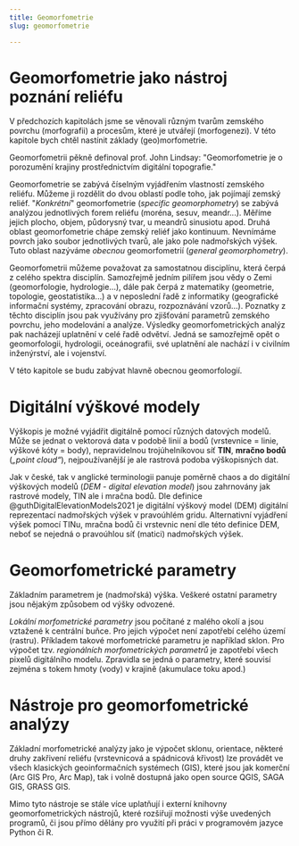 ```yaml
---
title: Geomorfometrie
slug: geomorfometrie

---
```


# Geomorfometrie jako nástroj poznání reliéfu

V předchozích kapitolách jsme se věnovali různým tvarům zemského povrchu (morfografii) a procesům, které je utvářejí (morfogenezi). V této kapitole bych chtěl nastínit základy (geo)morfometrie.

Geomorfometrii pěkně definoval prof. John Lindsay: "Geomorfometrie je o porozumění krajiny prostřednictvím digitální topografie."

Geomorfometrie se zabývá číselným vyjádřením vlastností zemského reliéfu. Můžeme ji rozdělit do dvou oblastí podle toho, jak pojímají
zemský reliéf. "*Konkrétní*" geomorfometrie (*specific geomorphometry*) se zabývá analýzou jednotlivých forem reliéfu (moréna, sesuv,
meandr\...). Měříme jejich plocho, objem, půdorysný tvar, u meandrů sinusiotu apod. Druhá oblast geomorfometrie chápe zemský reliéf jako kontinuum. Nevnímáme povrch jako soubor jednotlivých tvarů, ale jako pole nadmořských výšek. Tuto oblast nazýváme *obecnou* geomorfometrií (*general geomorphometry*).

Geomorfometrii můžeme považovat za samostatnou disciplínu, která čerpá z celého spektra disciplín. Samozřejmě jedním pilířem jsou vědy o Zemi (geomorfologie, hydrologie\...), dále pak čerpá z matematiky (geometrie, topologie, geostatistika\...) a v neposlední řadě z informatiky (geografické informační systémy, zpracování obrazu, rozpoznávání vzorů\...). Poznatky z těchto disciplín jsou pak využívány pro zjišťování parametrů zemského povrchu, jeho modelování a analýze. Výsledky geomorfometrických analýz pak nacházejí uplatnění v celé řadě odvětví. Jedná se samozřejmě opět o geomorfologii, hydrologii, oceánografii, své uplatnění ale nachází i v civilním inženýrství, ale i vojenství.

V této kapitole se budu zabývat hlavně obecnou geomorfologií. 

# Digitální výškové modely

Výškopis je možné vyjádřit digitálně pomocí různých datových modelů. Může se jednat o vektorová data v podobě linií a bodů (vrstevnice = linie, výškové kóty = body), nepravidelnou trojúhelníkovou síť **TIN**, **mračno bodů** (*„point cloud“*), nejpoužívanější je ale rastrová podoba výškopisných dat.

Jak v české, tak v anglické terminologii panuje poměrně chaos a do digitální výškových modelů (*DEM - digital elevation model*) jsou zahrnovány jak rastrové modely, TIN ale i mračna bodů. Dle definice  @guthDigitalElevationModels2021 je digitální výškový model (DEM) digitální reprezentací nadmořských výšek v pravoúhlém gridu. Alternativní vyjádření výšek pomocí TINu, mračna bodů či vrstevnic není dle této definice DEM, neboť se nejedná o pravoúhlou síť (matici) nadmořských výšek.

# Geomorfometrické parametry

Základním parametrem je (nadmořská) výška. Veškeré ostatní parametry jsou nějakým způsobem od výšky odvozené.

*Lokální morfometrické parametry* jsou počítané z malého okolí a jsou vztažené k centrální buňce. Pro jejich výpočet není zapotřebí celého území (rastru). Příkladem takové morfometrické parametru je například sklon. Pro výpočet tzv. *regionálních morfometrických parametrů* je zapotřebí všech pixelů digitálního modelu. Zpravidla se jedná o parametry, které souvisí zejména s tokem hmoty (vody) v krajině (akumulace toku apod.)

# Nástroje pro geomorfometrické analýzy

Základní morfometrické analýzy jako je výpočet sklonu, orientace, některé druhy zakřivení reliéfu (vrstevnicová a spádnicová křivost) lze provádět ve všech klasických geoinformačních systémech (GIS), které jsou jak komerční (Arc GIS Pro, Arc Map), tak i volně dostupná jako open source QGIS, SAGA GIS, GRASS GIS.

Mimo tyto nástroje se stále více uplatňují i externí knihovny geomorfometrických nástrojů, které rozšiřují možnosti výše uvedených programů, či jsou přímo dělány pro využití při práci v programovém jazyce Python či R.
